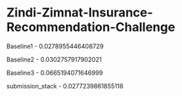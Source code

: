 # Zindi-Zimnat-Insurance-Recommendation-Challenge

Baseline1 - 0.0278955446408729

Baseline2 - 0.0302757917902021

Baseline3 - 0.0665194071646999

submission_stack - 0.0277239861855118
